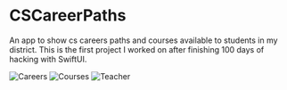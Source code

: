 # CSCareerPaths
An app to show cs careers paths and courses available to students in my district.
This is the first project I worked on after finishing 100 days of hacking with SwiftUI.


![Careers](https://media.giphy.com/media/EHwWE7LBcDCAx5NbGu/giphy.gif)
![Courses](https://media.giphy.com/media/dwltd2N2yV6nXWRHOl/giphy.gif)
![Teacher](https://media.giphy.com/media/lVvrzdri7GpDKbhadw/giphy.gif)
